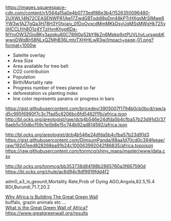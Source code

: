 https://images.squarespace-cdn.com/content/v1/564a15a0e4b0773edf86e3b4/1526350096480-2UXWL14N72CEASENWP81/ke17ZwdGBToddI8pDm48kPTrHXgsMrSIMwe6YW3w1AZ7gQa3H78H3Y0txjaiv_0fDoOvxcdMmMKkDsyUqMSsMWxHk725yiiHCCLfrh8O1z4YTzHvnKhyp6Da-NYroOW3ZGjoBKy3azqku80C789l0p52bY8kZn6Mpkp9xtPUVLhvLurswpbKwwoDWqBh58NLxQZMhB36LmtxTXHHtLwR3w/Impact+page-01.png?format=1000w

- Satelite overlay
- Area Size 
- Area available for tree belt 
- CO2 contribution
- Population
- Birth/Mortality rate
- Progress number of trees planed so far
- deforestation vs planting index
- line color represents params or progress in bars

https://gist.githubusercontent.com/bricedev/3905007f1794b0cb0bcd/raw/ad5c995f6990f7c3c7fad5c6206bc6fd5462f1fb/africa.json
http://bl.ocks.org/areologist/raw/dcb4b546e24dfda5b4cfba57b23d91d3/376aeb5c50dbcf59c1e0b8e15c744b92ad814592/africa.json

http://bl.ocks.org/areologist/dcb4b546e24dfda5b4cfba57b23d91d3
https://gist.githubusercontent.com/DimsumPanda/88aa1d70cd0c394feeae/raw/192d7eed828268ea91b24c100063992042f86835/africa.topojson
https://raw.githubusercontent.com/tonmcg/shiny_maps/master/www/data.csv


http://bl.ocks.org/tonmcg/bb353738d84198b2865760a3f667590d
https://bl.ocks.org/chule/ac6d94c9df9919fdd4f2

adm0_a3_is,geounit,Mortality Rate,Prob of Dying
AGO,Angola,82.5,15.4
BDI,Burundi,71.7,20.2

[Why Africa is Building The Great Green Wall](https://www.youtube.com/watch?v=LQrW8OckLuQ)   
buffalo, grazin animals etc ...  
[What is the Great Green Wall of Africa?](https://www.youtube.com/watch?v=tHYIiEhAEv0)  
https://www.greatgreenwall.org/results